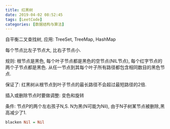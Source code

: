 ```yaml
---
title: 红黑树
date: 2019-04-02 08:52:45
tags: [LeetCode]
categories: [数据结构与算法]
---
```



自平衡二叉查找树, 应用: TreeSet, TreeMap, HashMap

每个节点比左子节点大, 比右子节点小.

规则: 
    根节点是黑色, 每个叶子节点都是黑色的空节点(NIL节点),
    每个红字节点的两个子节点都是黑色.
    从任一节点到其每个叶子所有路径都包含相同数目的黑色节点.

保证了: 红黑树从根节点到叶子节点的最长路径不会超过最短路径的2倍.

插入或删除节点时要做调整: 变色和旋转


条件: 节点P的两个左右孩子N,S. N为黑(N可能为Nil), 由于N子树某节点被删除,黑高减少了1.









```haskell
blacken Nil = Nil


```
